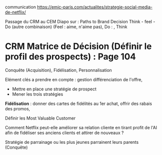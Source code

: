communication
https://emic-paris.com/actualites/strategie-social-media-de-netflix/

Passage du CRM au CEM
Diapo sur : Paths to Brand Decision
	Think - feel - Do (autre combinaison)  (Feel : aime, n'aime pas), Do :  , Think

# CRM Matrice de Décision (Définir le  profil des prospects) : Page 104

Conquête (Acquisition), Fidélisation, Personnalisation

Elément clés a prendre en compte : gestion différenciation de l'offre, 
- Mettre en place une stratégie de prospect
- Mener les trois stratégies

**Fidélisation** : donner des cartes de fidélités au 1er achat, offrir des rabais des promos, 

Définir les Most Valuable Customer

Comment Netflix peut-elle améliorer sa relation cliente en tirant profit de l'AI afin de fidéliser ses anciens clients et attirer de nouveaux ?

Stratégie de parrainage ou les plus jeunes parrainent  leurs parents (Conquête)